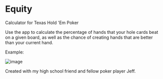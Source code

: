 # Equity
Calculator for Texas Hold 'Em Poker

Use the app to calculate the percentage of hands that your hole cards beat on a given board, as well as the chance of creating hands that are better than your current hand.

Example:


![image](https://github.com/adammotts/Equity/assets/122937892/7d75ecf9-8776-46a3-aa5e-ba03e5acfb9a)


Created with my high school friend and fellow poker player Jeff.
